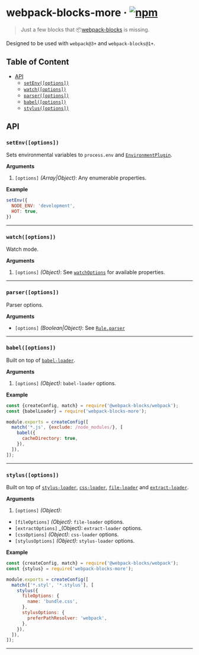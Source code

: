 # webpack-blocks-more · [![npm](https://img.shields.io/npm/v/webpack-blocks-more.svg)](https://npm.im/webpack-blocks-more)

> Just a few blocks that 📦[webpack-blocks](https://github.com/andywer/webpack-blocks) is missing.

Designed to be used with `webpack@3+` and `webpack-blocks@1+`.

## Table of Content

- [API](#api)
  - [`setEnv([options])`](#setenvoptions)
  - [`watch([options])`](#watchoptions)
  - [`parser([options])`](#parseroptions)
  - [`babel([options])`](#babeloptions)
  - [`stylus([options])`](#stylusoptions)

## API

### `setEnv([options])`

Sets environmental variables to `process.env` and [`EnvironmentPlugin`](https://webpack.js.org/plugins/environment-plugin/).

__Arguments__

1. `[options]` _(Array|Object)_: Any enumerable properties.

__Example__

```js
setEnv({
  NODE_ENV: 'development',
  HOT: true,
})
```

---

### `watch([options])`
Watch mode.

__Arguments__

1. `[options]` _(Object)_: See [`watchOptions`](https://webpack.js.org/configuration/watch/#watchoptions) for available properties.

---

### `parser([options])`
Parser options.

__Arguments__

- `[options]` _(Boolean|Object)_: See [`Rule.parser`](https://webpack.js.org/configuration/module/#rule-parser)

---

### `babel([options])`

Built on top of [`babel-loader`](https://github.com/babel/babel-loader).

__Arguments__

1. `[options]` _(Object)_: `babel-loader` options.

__Example__

```js
const {createConfig, match} = require('@webpack-blocks/webpack');
const {babelLoader} = require('webpack-blocks-more');

module.exports = createConfig([
  match('*.js', {exclude: /node_modules/}, [
    babel({
      cacheDirectory: true,
    }),
  ]),
]);
```

---

### `stylus([options])`

Built on top of [`stylus-loader`](https://github.com/shama/stylus-loader),
[`css-loader`](https://github.com/webpack-contrib/css-loader),
[`file-loader`](https://github.com/webpack-contrib/file-loader)
and [`extract-loader`](https://github.com/peerigon/extract-loader).

__Arguments__

1. `[options]` _(Object)_:
  - `[fileOptions]` _(Object)_: `file-loader` options.
  - `[extractOptions]` _(Object): `extract-loader` options.
  - `[cssOptions]` _(Object)_: `css-loader` options.
  - `[stylusOptions]` _(Object)_: `stylus-loader` options.

__Example__

```js
const {createConfig, match} = require('@webpack-blocks/webpack');
const {stylus} = require('webpack-blocks-more');

module.exports = createConfig([
  match(['*.styl', '*.stylus'], [
    stylus({
      fileOptions: {
        name: 'bundle.css',
      },
      stylusOptions: {
        preferPathResolver: 'webpack',
      },
    }),
  ]),
]);
```

---
